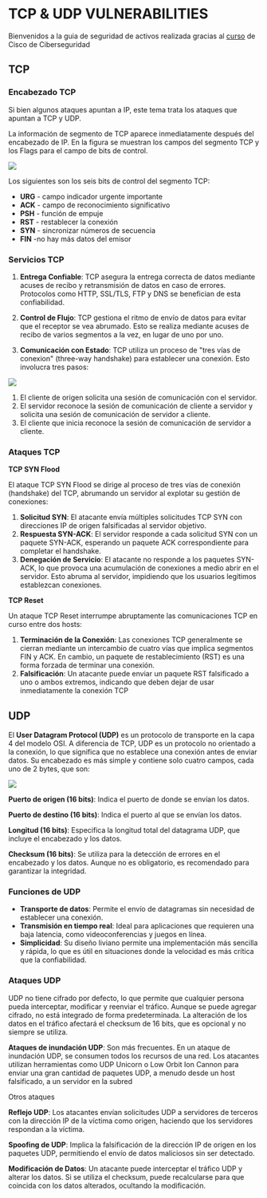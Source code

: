# TCP & UDP VULNERABILITIES

Bienvenidos a la guia de seguridad de activos realizada gracias al [curso](https://skillsforall.com/es/course/endpoint-security?courseLang=es-XL) de Cisco de Ciberseguridad 

## TCP

### **Encabezado T**CP

Si bien algunos ataques apuntan a IP, este tema trata los ataques que apuntan a TCP y UDP.

La información de segmento de TCP aparece inmediatamente después del encabezado de IP. En la figura se muestran los campos del segmento TCP y los Flags para el campo de bits de control.

<img align="center" src="/img/1ºimagenn.PNG"  />

Los siguientes son los seis bits de control del segmento TCP:

- **URG** - campo indicador urgente importante
- **ACK** - campo de reconocimiento significativo
- **PSH** - función de empuje
- **RST** - restablecer la conexión
- **SYN** - sincronizar números de secuencia
- **FIN** -no hay más datos del emisor

### Servicios TCP

1. **Entrega Confiable**: TCP asegura la entrega correcta de datos mediante acuses de recibo y retransmisión de datos en caso de errores. Protocolos como HTTP, SSL/TLS, FTP y DNS se benefician de esta confiabilidad.

2. **Control de Flujo**: TCP gestiona el ritmo de envío de datos para evitar que el receptor se vea abrumado. Esto se realiza mediante acuses de recibo de varios segmentos a la vez, en lugar de uno por uno.

3. **Comunicación con Estado**: TCP utiliza un proceso de "tres vías de conexion" (three-way handshake) para establecer una conexión. Esto involucra tres pasos:

<img align="center" src="/img/2ºimagenn.PNG"  />



1. El cliente de origen solicita una sesión de comunicación con el servidor.
2. El servidor reconoce la sesión de comunicación de cliente a servidor y solicita una sesión de comunicación de servidor a cliente.
3. El cliente que inicia reconoce la sesión de comunicación de servidor a cliente.



### Ataques TCP

**TCP SYN Flood**

El ataque TCP SYN Flood se dirige al proceso de tres vías de conexión (handshake) del TCP, abrumando un servidor al explotar su gestión de conexiones:

1. **Solicitud SYN**: El atacante envía múltiples solicitudes TCP SYN con direcciones IP de origen falsificadas al servidor objetivo.
2. **Respuesta SYN-ACK**: El servidor responde a cada solicitud SYN con un paquete SYN-ACK, esperando un paquete ACK correspondiente para completar el handshake.
3. **Denegación de Servicio**: El atacante no responde a los paquetes SYN-ACK, lo que provoca una acumulación de conexiones a medio abrir en el servidor. Esto abruma al servidor, impidiendo que los usuarios legítimos establezcan conexiones.

**TCP Reset**

Un ataque TCP Reset interrumpe abruptamente las comunicaciones TCP en curso entre dos hosts:

1. **Terminación de la Conexión**: Las conexiones TCP generalmente se cierran mediante un intercambio de cuatro vías que implica segmentos FIN y ACK. En cambio, un paquete de restablecimiento (RST) es una forma forzada de terminar una conexión.
2. **Falsificación**: Un atacante puede enviar un paquete RST falsificado a uno o ambos extremos, indicando que deben dejar de usar inmediatamente la conexión TCP

## UDP

El **User Datagram Protocol (UDP)** es un protocolo de transporte en la capa 4 del modelo OSI. A diferencia de TCP, UDP es un protocolo no orientado a la conexión, lo que significa que no establece una conexión antes de enviar datos. Su encabezado es más simple y contiene solo cuatro campos, cada uno de 2 bytes, que son:

<img align="center" src="/img/3ºimagenn.PNG"  />

**Puerto de origen (16 bits)**: Indica el puerto de donde se envían los datos.

**Puerto de destino (16 bits)**: Indica el puerto al que se envían los datos.

**Longitud (16 bits)**: Especifica la longitud total del datagrama UDP, que incluye el encabezado y los datos.

**Checksum (16 bits)**: Se utiliza para la detección de errores en el encabezado y los datos. Aunque no es obligatorio, es recomendado para garantizar la integridad.

### Funciones de UDP

- **Transporte de datos**: Permite el envío de datagramas sin necesidad de establecer una conexión.
- **Transmisión en tiempo real**: Ideal para aplicaciones que requieren una baja latencia, como videoconferencias y juegos en línea.
- **Simplicidad**: Su diseño liviano permite una implementación más sencilla y rápida, lo que es útil en situaciones donde la velocidad es más crítica que la confiabilidad.

### Ataques UDP

UDP no tiene cifrado por defecto, lo que permite que cualquier persona pueda interceptar, modificar y reenviar el tráfico. Aunque se puede agregar cifrado, no está integrado de forma predeterminada. La alteración de los datos en el tráfico afectará el checksum de 16 bits, que es opcional y no siempre se utiliza. 

**Ataques de inundación UDP**: Son más frecuentes. En un ataque de inundación UDP, se consumen todos los recursos de una red. Los atacantes utilizan herramientas como UDP Unicorn o Low Orbit Ion Cannon para enviar una gran cantidad de paquetes UDP, a menudo desde un host falsificado, a un servidor en la subred

Otros ataques 

**Reflejo UDP**: Los atacantes envían solicitudes UDP a servidores de terceros con la dirección IP de la víctima como origen, haciendo que los servidores respondan a la víctima.

**Spoofing de UDP**: Implica la falsificación de la dirección IP de origen en los paquetes UDP, permitiendo el envío de datos maliciosos sin ser detectado.

**Modificación de Datos**: Un atacante puede interceptar el tráfico UDP y alterar los datos. Si se utiliza el checksum, puede recalcularse para que coincida con los datos alterados, ocultando la modificación.

